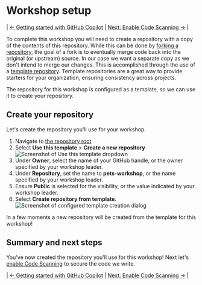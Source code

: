 # Workshop setup

| [← Getting started with GitHub Copilot][walkthrough-previous] | [Next: Enable Code Scanning →][walkthrough-next] |

To complete this workshop you will need to create a repository with a copy of the contents of this repository. While this can be done by [forking a repository][fork-repo], the goal of a fork is to eventually merge code back into the original (or upstream) source. In our case we want a separate copy as we don't intend to merge our changes. This is accomplished through the use of a [template repository][template-repo]. Template repositories are a great way to provide starters for your organization, ensuring consistency across projects.

The repository for this workshop is configured as a template, so we can use it to create your repository.

## Create your repository
Let's create the repository you'll use for your workshop.

1. Navigate to [the repository root][repo-root]
2. Select **Use this template** > **Create a new repository**
    ![Screenshot of Use this template dropdown](images/0-setup-template.png)
3. Under **Owner**, select the name of your GitHub handle, or the owner specified by your workshop leader.
4. Under **Repository**, set the name to **pets-workshop**, or the name specified by your workshop leader.
5. Ensure **Public** is selected for the visibility, or the value indicated by your workshop leader.
6. Select **Create repository from template**.
    ![Screenshot of configured template creation dialog](images/0-setup-configure.png)

In a few moments a new repository will be created from the template for this workshop!

## Summary and next steps
You've now created the repository you'll use for this workshop! Next let's [enable Code Scanning][walkthrough-next] to secure the code we write.

| [← Getting started with GitHub Copilot][walkthrough-previous] | [Next: Enable Code Scanning →][walkthrough-next] |

[fork-repo]: https://docs.github.com/en/get-started/quickstart/fork-a-repo
[template-repo]: https://docs.github.com/en/repositories/creating-and-managing-repositories/creating-a-template-repository
[repo-root]: /
[walkthrough-previous]: ../README.md
[walkthrough-next]: 1-code-scanning.md
